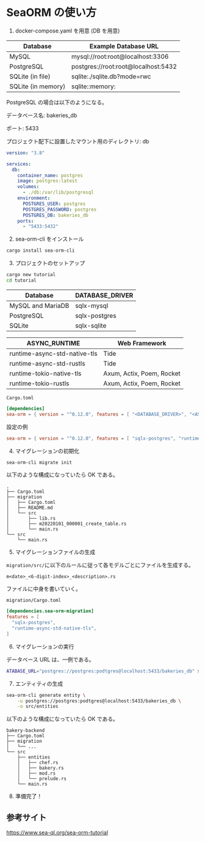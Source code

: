 # SeaORM の使い方

1. docker-compose.yaml を用意 (DB を用意)

| Database           | Example Database URL                |
| ------------------ | ----------------------------------- |
| MySQL              | mysql://root:root@localhost:3306    |
| PostgreSQL         | postgres://root:root@localhost:5432 |
| SQLite (in file)   | sqlite:./sqlite.db?mode=rwc         |
| SQLite (in memory) | sqlite::memory:                     |

PostgreSQL の場合は以下のようになる。

データベース名: bakeries_db

ポート: 5433

プロジェクト配下に設置したマウント用のディレクトリ: db

```yaml
version: "3.8"

services:
  db:
    container_name: postgres
    image: postgres:latest
    volumes:
      - ./db:/var/lib/postgresql
    environment:
      POSTGRES_USER: postgres
      POSTGRES_PASSWORD: postgres
      POSTGRES_DB: bakeries_db
    ports:
      - "5433:5432"
```

2. sea-orm-cli をインストール

```bash
cargo install sea-orm-cli
```

3. プロジェクトのセットアップ

```bash
cargo new tutorial
cd tutorial
```

| Database          | DATABASE_DRIVER |
| ----------------- | --------------- |
| MySQL and MariaDB | sqlx-mysql      |
| PostgreSQL        | sqlx-postgres   |
| SQLite            | sqlx-sqlite     |

| ASYNC_RUNTIME                | Web Framework             |
| ---------------------------- | ------------------------- |
| runtime-async-std-native-tls | Tide                      |
| runtime-async-std-rustls     | Tide                      |
| runtime-tokio-native-tls     | Axum, Actix, Poem, Rocket |
| runtime-tokio-rustls         | Axum, Actix, Poem, Rocket |

`Cargo.toml`

```toml
[dependencies]
sea-orm = { version = "^0.12.0", features = [ "<DATABASE_DRIVER>", "<ASYNC_RUNTIME>", "macros" ] }
```

設定の例

```toml
sea-orm = { version = "^0.12.0", features = [ "sqlx-postgres", "runtime-async-std-native-tls", "macros", "mock" ] }
```

4. マイグレーションの初期化

```bash
sea-orm-cli migrate init
```

以下のような構成になっていたら OK である。

```
.
├── Cargo.toml
├── migration
│   ├── Cargo.toml
│   ├── README.md
│   └── src
│       ├── lib.rs
│       ├── m20220101_000001_create_table.rs
│       └── main.rs
└── src
    └── main.rs
```

5. マイグレーションファイルの生成

`migration/src/`に以下のルールに従って各モデルごとにファイルを生成する。

`m<date>_<6-digit-index>_<description>.rs`

ファイルに中身を書いていく。

`migration/Cargo.toml`

```toml
[dependencies.sea-orm-migration]
features = [
  "sqlx-postgres",
  "runtime-async-std-native-tls",
]
```

6. マイグレーションの実行

データベース URL は、一例である。

```bash
ATABASE_URL="postgres://postgres:podtgres@localhost:5433/bakeries_db" sea-orm-cli migrate refresh
```

7. エンティティの生成

```bash
sea-orm-cli generate entity \
    -u postgres://postgres:podtgres@localhost:5433/bakeries_db \
    -o src/entities
```

以下のような構成になっていたら OK である。

```
bakery-backend
├── Cargo.toml
├── migration
│   └── ...
└── src
    ├── entities
    │   ├── chef.rs
    │   ├── bakery.rs
    │   ├── mod.rs
    │   └── prelude.rs
    └── main.rs
```

8. 準備完了！

## 参考サイト

https://www.sea-ql.org/sea-orm-tutorial
